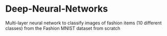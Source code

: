 # Deep-Neural-Networks
Multi-layer neural network to classify images of fashion items (10 different classes) from the Fashion MNIST dataset from scratch
